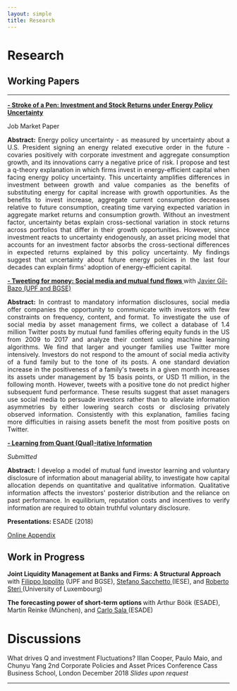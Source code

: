 ```yaml
---
layout: simple
title: Research
---
```



<style>
.hero-body .column {
	margin-bottom: 180px;
}

#email {
	text-align: center;
	font-size: 25px;
}
</style>

<script type="module">
// Forwards `subject` and `body` search params to the email link

const originalSearchParams = new URLSearchParams(location.search);
const element = document.querySelector('#email a');

const searchParams = new URLSearchParams();
if (originalSearchParams.has('subject')) {
	searchParams.set('subject', originalSearchParams.get('subject'));
}
if (originalSearchParams.has('body')) {
	searchParams.set('body', originalSearchParams.get('body'));
}

element.search = searchParams.toString();
</script>

# Research

## Working Papers

---
<p style="text-align:justify"></p>

<p >
<a href="/assets/jmp_juan_imbet.pdf">	<b>-  Stroke of a Pen: Investment and Stock Returns under  Energy Policy Uncertainty </b>  </a>
</p>
<p>
    Job Market Paper
</p>
<p style="text-align:justify"> <b>Abstract:</b> Energy policy uncertainty - as measured by uncertainty about a U.S. President signing an energy related executive order in the future - covaries positively with corporate investment and aggregate consumption growth, and its innovations carry a negative price of risk. I propose and test a q-theory explanation in which firms invest in energy-efficient capital when facing energy policy uncertainty. This uncertainty amplifies differences in investment between growth and value companies as the benefits of substituting energy for capital increase with growth opportunities. As the benefits to invest increase, aggregate current consumption decreases relative to future consumption, creating time varying expected variation in aggregate market returns and consumption growth. Without an investment factor, uncertainty betas explain cross-sectional variation in stock returns across portfolios that differ in their growth opportunities. However, since investment reacts to uncertainty endogenously, an asset pricing model that accounts for an investment factor absorbs the cross-sectional differences in expected returns explained by this policy uncertainty. My findings suggest that uncertainty about future energy policies in the last four decades can explain firms' adoption of energy-efficient capital.  </p>

<p style="text-align:justify"></p>

<!--Presentations: UPF, Paris-Dauphine PSL, Bank of Lithuania, University of Bristol, University of Glasgow, CUNEF, Universitat de les Illes Balears -->

<p>
	<a href="https://papers.ssrn.com/sol3/papers.cfm?abstract_id=3719169"> <b>- Tweeting for money: Social media and mutual fund flows </b> </a> with <a href="https://www.javiergilbazo.es/">Javier Gil-Bazo (UPF and BGSE)</a>
</p>
<p style="text-align:justify"> <b>Abstract:</b> In contrast to mandatory information disclosures, social media offer companies the opportunity to communicate with investors with few constraints on frequency, content, and format. To investigate the use of social media by asset management firms, we collect a database of 1.4 million Twitter posts by mutual fund families offering equity funds in the US from 2009 to 2017 and analyze their content using machine learning algorithms. We find that larger and younger families use Twitter more intensively. Investors do not respond to the amount of social media activity of a fund family but to the tone of its posts. A one standard deviation increase in the positiveness of a family's tweets in a given month increases its assets under management by 15 basis points, or USD 11 million, in the following month. However, tweets with a positive tone do not predict higher subsequent fund performance. These results suggest that asset managers use social media to persuade investors rather than to alleviate information asymmetries by either lowering search costs or disclosing privately observed information. Consistently with this explanation, families facing more difficulties in raising assets benefit the most from positive posts on Twitter.</p>

<p>
<a href="https://papers.ssrn.com/sol3/papers.cfm?abstract_id=3320606">	<b>-  Learning from Quant (Qual)-itative Information </b> </a>
</p>
<p>
    <i>Submitted</i>
</p>

<p style="text-align:justify"> <b>Abstract:</b> I develop a model of mutual fund investor learning and voluntary disclosure of information about managerial ability, to investigate how capital allocation depends on quantitative and qualitative information. Qualitative information affects the investors' posterior distribution and the reliance on past performance. In equilibrium, reputation costs and incentives to verify information are required to obtain truthful voluntary disclosure.</p>
<b>Presentations: </b> ESADE (2018)

<a href="assets/online_appendices/frl_onlineappendix.pdf"> Online Appendix </a>

## Work in Progress
<p>
	<b> Joint Liquidity Management at Banks and Firms: 	A Structural Approach </b> with <a href="https://sites.google.com/site/filippoippolito/"> Filippo Ippolito</a> (UPF and BGSE), <a href="https://www.iese.edu/faculty-research/faculty/stefano-sacchetto/"> Stefano Sacchetto </a> (IESE), and <a href="https://sites.google.com/site/robertosteripersonalpage/"> Roberto Steri </a> (University of Luxembourg)
</p>

<p>
    <b> The forecasting power of short-term options </b> with <a> Arthur Böök</a> (ESADE), <a> Martin Reinke </a> (München), and <a href="https://www.esade.edu/faculty/carlo.sala"> Carlo Sala </a> (ESADE)
</p>

# Discussions

What drives Q and investment Fluctuations?
Illan Cooper, Paulo Maio, and Chunyu Yang
2nd Corporate Policies and Asset Prices Conference
Cass Business School, London
December 2018
<i> Slides upon request </i>
<!-- <p><a href="discussions/slides.pdf"> Download Slides</a></p> -->


---


